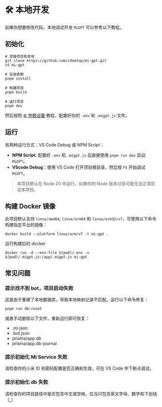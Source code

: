 # 🛠️ 本地开发

如果你想要修改代码，本地调试开发 `MiGPT` 可以参考以下教程。

## 初始化

```shell
# 克隆项目到本地
git clone https://github.com/idootop/mi-gpt.git
cd mi-gpt

# 安装依赖
pnpm install

# 构建项目
pnpm build

# 运行项目
pnpm dev
```

然后按照 [⚙️ 参数设置](https://github.com/idootop/mi-gpt/blob/main/docs/settings.md) 教程，配置好你的 `.env` 和 `.migpt.js` 文件。

## 运行

有两种运行方式：VS Code Debug 或 NPM Script：

- **NPM Script**: 配置好 `.env` 和 `.migpt.js` 后直接使用 `pnpm run dev` 启动 `MiGPT`。
- **VScode Debug**：使用 VS Code 打开项目根目录，然后按 `F5` 开始调试 `MiGPT`。

> 本项目默认在 Node 20 中运行，如果你的 Node 版本过低可能无法正常启动本项目。

## 构建 Docker 镜像

此项目默认支持 `linux/amd64`, `linux/arm64` 和 `linux/arm32/v7`，可使用以下命令构建指定平台的镜像：

```shell
docker build --platform linux/arm/v7 -t mi-gpt .
```

运行构建后的 docker

```shell
docker run -d --env-file $(pwd)/.env -v $(pwd)/.migpt.js:/app/.migpt.js mi-gpt
```

## 常见问题

### 提示找不到 bot，项目启动失败

这是由于重建了本地数据库，导致本地映射记录不匹配。运行以下命令修复：

```shell
pnpm run db:reset
```

或者手动删除以下文件，重新运行即可恢复：

- .mi.json
- .bot.json
- prisma/app.db
- prisma/app.db-journal

### 提示初始化 Mi Service 失败

请检查你的小米 ID 和密码配置是否正确和生效，可在 VS Code 中下断点调试。

### 提示初始化 db 失败

请检查你的项目路径中是否包含中文或空格，应当只包含英文字母、数字和下划线（_）